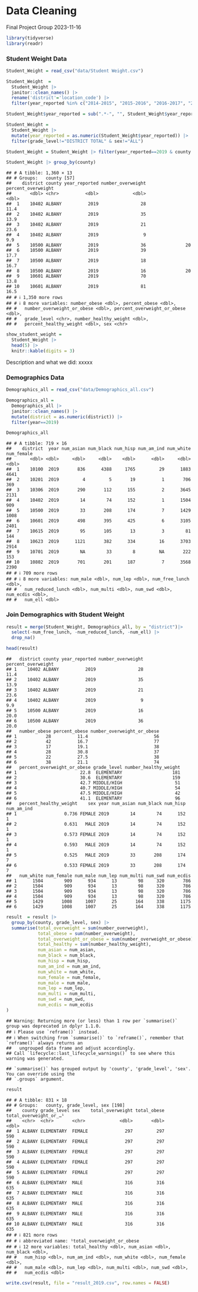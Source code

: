 Data Cleaning
================
Final Project Group
2023-11-16

``` r
library(tidyverse)
library(readr)
```

### Student Weight Data

``` r
Student_Weight = read_csv("data/Student Weight.csv")
```

``` r
Student_Weight  = 
  Student_Weight |>
  janitor::clean_names() |>
  rename('district'='location_code') |>
  filter(year_reported %in% c("2014-2015", "2015-2016", "2016-2017", "2017-2018", "2018-2019"))
```

``` r
Student_Weight$year_reported = sub(".*-", "", Student_Weight$year_reported)

Student_Weight = 
  Student_Weight |>
  mutate(year_reported = as.numeric(Student_Weight$year_reported)) |>
  filter(grade_level!="DISTRICT TOTAL" & sex!="ALL")
```

``` r
Student_Weight = Student_Weight |> filter(year_reported==2019 & county!='STATEWIDE (EXCLUDING NYC)') |> select(-region, -area_name)
```

``` r
Student_Weight |> group_by(county)
```

    ## # A tibble: 1,360 × 13
    ## # Groups:   county [57]
    ##    district county year_reported number_overweight percent_overweight
    ##       <dbl> <chr>          <dbl>             <dbl>              <dbl>
    ##  1    10402 ALBANY          2019                28               11.4
    ##  2    10402 ALBANY          2019                35               13.9
    ##  3    10402 ALBANY          2019                21               23.6
    ##  4    10402 ALBANY          2019                 9                9.9
    ##  5    10500 ALBANY          2019                36               20  
    ##  6    10500 ALBANY          2019                39               17.7
    ##  7    10500 ALBANY          2019                18               16.7
    ##  8    10500 ALBANY          2019                16               20  
    ##  9    10601 ALBANY          2019                70               13.8
    ## 10    10601 ALBANY          2019                81               16.5
    ## # ℹ 1,350 more rows
    ## # ℹ 8 more variables: number_obese <dbl>, percent_obese <dbl>,
    ## #   number_overweight_or_obese <dbl>, percent_overweight_or_obese <dbl>,
    ## #   grade_level <chr>, number_healthy_weight <dbl>,
    ## #   percent_healthy_weight <dbl>, sex <chr>

``` r
show_student_weight = 
  Student_Weight |>
  head(5) |>
  knitr::kable(digits = 3)
```

Description and what we did: xxxxx

### Demographics Data

``` r
Demographics_all = read_csv("data/Demographics_all.csv")
```

``` r
Demographics_all = 
  Demographics_all |> 
  janitor::clean_names() |>
  mutate(district = as.numeric(district)) |>
  filter(year==2019)

Demographics_all
```

    ## # A tibble: 719 × 16
    ##    district  year num_asian num_black num_hisp num_am_ind num_white num_female
    ##       <dbl> <dbl>     <dbl>     <dbl>    <dbl>      <dbl>     <dbl>      <dbl>
    ##  1    10100  2019       836      4388     1765         29      1883       4641
    ##  2    10201  2019         4         5       19          1       706        369
    ##  3    10306  2019       290       112      155          2      3645       2131
    ##  4    10402  2019        14        74      152          1      1504        909
    ##  5    10500  2019        33       208      174          7      1429       1008
    ##  6    10601  2019       498       395      425          6      3105       2401
    ##  7    10615  2019        95       105       13          3        81        144
    ##  8    10623  2019      1121       382      334         16      3703       2914
    ##  9    10701  2019        NA        33        8         NA       222        153
    ## 10    10802  2019       701       201      187          7      3568       2390
    ## # ℹ 709 more rows
    ## # ℹ 8 more variables: num_male <dbl>, num_lep <dbl>, num_free_lunch <dbl>,
    ## #   num_reduced_lunch <dbl>, num_multi <dbl>, num_swd <dbl>, num_ecdis <dbl>,
    ## #   num_ell <dbl>

### Join Demographics with Student Weight

``` r
result = merge(Student_Weight, Demographics_all, by = "district")|>
  select(-num_free_lunch, -num_reduced_lunch, -num_ell) |>
  drop_na()

head(result)
```

    ##   district county year_reported number_overweight percent_overweight
    ## 1    10402 ALBANY          2019                28               11.4
    ## 2    10402 ALBANY          2019                35               13.9
    ## 3    10402 ALBANY          2019                21               23.6
    ## 4    10402 ALBANY          2019                 9                9.9
    ## 5    10500 ALBANY          2019                16               20.0
    ## 6    10500 ALBANY          2019                36               20.0
    ##   number_obese percent_obese number_overweight_or_obese
    ## 1           28          11.4                         56
    ## 2           42          16.7                         77
    ## 3           17          19.1                         38
    ## 4           28          30.8                         37
    ## 5           22          27.5                         38
    ## 6           38          21.1                         74
    ##   percent_overweight_or_obese grade_level number_healthy_weight
    ## 1                        22.8  ELEMENTARY                   181
    ## 2                        30.6  ELEMENTARY                   159
    ## 3                        42.7 MIDDLE/HIGH                    51
    ## 4                        40.7 MIDDLE/HIGH                    54
    ## 5                        47.5 MIDDLE/HIGH                    42
    ## 6                        41.1  ELEMENTARY                    96
    ##   percent_healthy_weight    sex year num_asian num_black num_hisp num_am_ind
    ## 1                  0.736 FEMALE 2019        14        74      152          1
    ## 2                  0.631   MALE 2019        14        74      152          1
    ## 3                  0.573 FEMALE 2019        14        74      152          1
    ## 4                  0.593   MALE 2019        14        74      152          1
    ## 5                  0.525   MALE 2019        33       208      174          7
    ## 6                  0.533 FEMALE 2019        33       208      174          7
    ##   num_white num_female num_male num_lep num_multi num_swd num_ecdis
    ## 1      1504        909      934      13        98     320       786
    ## 2      1504        909      934      13        98     320       786
    ## 3      1504        909      934      13        98     320       786
    ## 4      1504        909      934      13        98     320       786
    ## 5      1429       1008     1007      25       164     338      1175
    ## 6      1429       1008     1007      25       164     338      1175

``` r
result  = result |>
  group_by(county, grade_level, sex) |>
  summarise(total_overweight = sum(number_overweight), 
            total_obese = sum(number_overweight),
            total_overweight_or_obese = sum(number_overweight_or_obese),
            total_healthy = sum(number_healthy_weight),
            num_asian = num_asian,
            num_black = num_black,
            num_hisp = num_hisp,
            num_am_ind = num_am_ind, 
            num_white = num_white,
            num_female = num_female, 
            num_male = num_male, 
            num_lep = num_lep,
            num_multi = num_multi,
            num_swd = num_swd,
            num_ecdis = num_ecdis
)
```

    ## Warning: Returning more (or less) than 1 row per `summarise()` group was deprecated in dplyr 1.1.0.
    ## ℹ Please use `reframe()` instead.
    ## ℹ When switching from `summarise()` to `reframe()`, remember that `reframe()` always returns an
    ##   ungrouped data frame and adjust accordingly.
    ## Call `lifecycle::last_lifecycle_warnings()` to see where this warning was generated.

    ## `summarise()` has grouped output by 'county', 'grade_level', 'sex'. You can override using the
    ## `.groups` argument.

``` r
result
```

    ## # A tibble: 831 × 18
    ## # Groups:   county, grade_level, sex [198]
    ##    county grade_level sex    total_overweight total_obese total_overweight_or_…¹
    ##    <chr>  <chr>       <chr>             <dbl>       <dbl>                  <dbl>
    ##  1 ALBANY ELEMENTARY  FEMALE              297         297                    590
    ##  2 ALBANY ELEMENTARY  FEMALE              297         297                    590
    ##  3 ALBANY ELEMENTARY  FEMALE              297         297                    590
    ##  4 ALBANY ELEMENTARY  FEMALE              297         297                    590
    ##  5 ALBANY ELEMENTARY  FEMALE              297         297                    590
    ##  6 ALBANY ELEMENTARY  MALE                316         316                    635
    ##  7 ALBANY ELEMENTARY  MALE                316         316                    635
    ##  8 ALBANY ELEMENTARY  MALE                316         316                    635
    ##  9 ALBANY ELEMENTARY  MALE                316         316                    635
    ## 10 ALBANY ELEMENTARY  MALE                316         316                    635
    ## # ℹ 821 more rows
    ## # ℹ abbreviated name: ¹​total_overweight_or_obese
    ## # ℹ 12 more variables: total_healthy <dbl>, num_asian <dbl>, num_black <dbl>,
    ## #   num_hisp <dbl>, num_am_ind <dbl>, num_white <dbl>, num_female <dbl>,
    ## #   num_male <dbl>, num_lep <dbl>, num_multi <dbl>, num_swd <dbl>,
    ## #   num_ecdis <dbl>

``` r
write.csv(result, file = "result_2019.csv", row.names = FALSE)
```
